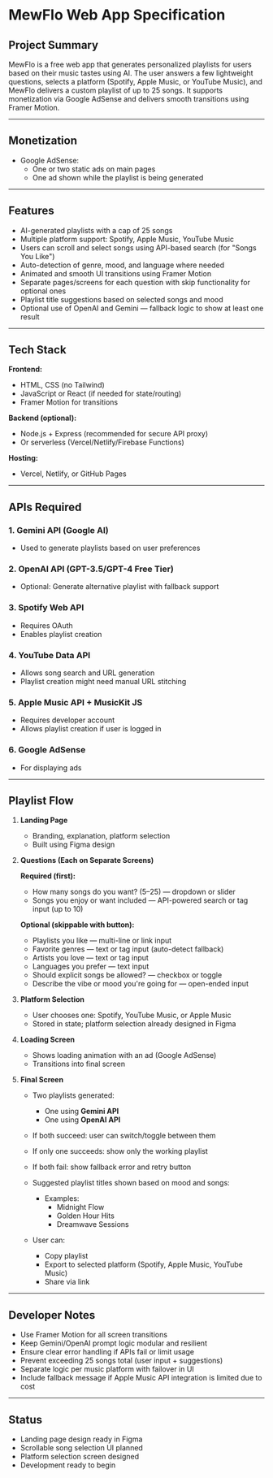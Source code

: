 # MewFlo Web App Specification

## Project Summary

MewFlo is a free web app that generates personalized playlists for users based on their music tastes using AI. The user answers a few lightweight questions, selects a platform (Spotify, Apple Music, or YouTube Music), and MewFlo delivers a custom playlist of up to 25 songs. It supports monetization via Google AdSense and delivers smooth transitions using Framer Motion.

---

## Monetization

- Google AdSense:
  - One or two static ads on main pages
  - One ad shown while the playlist is being generated

---

## Features

- AI-generated playlists with a cap of 25 songs
- Multiple platform support: Spotify, Apple Music, YouTube Music
- Users can scroll and select songs using API-based search (for "Songs You Like")
- Auto-detection of genre, mood, and language where needed
- Animated and smooth UI transitions using Framer Motion
- Separate pages/screens for each question with skip functionality for optional ones
- Playlist title suggestions based on selected songs and mood
- Optional use of OpenAI and Gemini — fallback logic to show at least one result

---

## Tech Stack

**Frontend:**
- HTML, CSS (no Tailwind)
- JavaScript or React (if needed for state/routing)
- Framer Motion for transitions

**Backend (optional):**
- Node.js + Express (recommended for secure API proxy)
- Or serverless (Vercel/Netlify/Firebase Functions)

**Hosting:**
- Vercel, Netlify, or GitHub Pages

---

## APIs Required

### 1. Gemini API (Google AI)
- Used to generate playlists based on user preferences

### 2. OpenAI API (GPT-3.5/GPT-4 Free Tier)
- Optional: Generate alternative playlist with fallback support

### 3. Spotify Web API
- Requires OAuth
- Enables playlist creation

### 4. YouTube Data API
- Allows song search and URL generation
- Playlist creation might need manual URL stitching

### 5. Apple Music API + MusicKit JS
- Requires developer account
- Allows playlist creation if user is logged in

### 6. Google AdSense
- For displaying ads

---

## Playlist Flow

1. **Landing Page**
   - Branding, explanation, platform selection
   - Built using Figma design

2. **Questions (Each on Separate Screens)**

   **Required (first):**
   - How many songs do you want? (5–25) — dropdown or slider
   - Songs you enjoy or want included — API-powered search or tag input (up to 10)

   **Optional (skippable with button):**
   - Playlists you like — multi-line or link input
   - Favorite genres — text or tag input (auto-detect fallback)
   - Artists you love — text or tag input
   - Languages you prefer — text input
   - Should explicit songs be allowed? — checkbox or toggle
   - Describe the vibe or mood you're going for — open-ended input

3. **Platform Selection**
   - User chooses one: Spotify, YouTube Music, or Apple Music
   - Stored in state; platform selection already designed in Figma

4. **Loading Screen**
   - Shows loading animation with an ad (Google AdSense)
   - Transitions into final screen

5. **Final Screen**

   - Two playlists generated:
     - One using **Gemini API**
     - One using **OpenAI API**
   - If both succeed: user can switch/toggle between them
   - If only one succeeds: show only the working playlist
   - If both fail: show fallback error and retry button

   - Suggested playlist titles shown based on mood and songs:
     - Examples:
       - Midnight Flow
       - Golden Hour Hits
       - Dreamwave Sessions

   - User can:
     - Copy playlist
     - Export to selected platform (Spotify, Apple Music, YouTube Music)
     - Share via link

---

## Developer Notes

- Use Framer Motion for all screen transitions
- Keep Gemini/OpenAI prompt logic modular and resilient
- Ensure clear error handling if APIs fail or limit usage
- Prevent exceeding 25 songs total (user input + suggestions)
- Separate logic per music platform with failover in UI
- Include fallback message if Apple Music API integration is limited due to cost

---

## Status

- Landing page design ready in Figma
- Scrollable song selection UI planned
- Platform selection screen designed
- Development ready to begin

